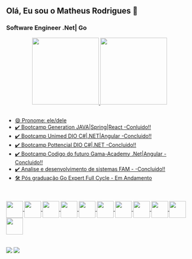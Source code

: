 ## Olá, Eu sou o Matheus Rodrigues 👋
### Software Engineer .Net| Go
  <div align="center">
  <a href="https://github.com/MatheusRGPereira">
  <img height="180em" src="https://github-readme-stats.vercel.app/api?username=MatheusRGPereira&show_icons=true&theme=gruvbox&include_all_commits=true&count_public=true"/>
  <img height="180em" src="https://github-readme-stats.vercel.app/api/top-langs/?username=MatheusRGPereira&layout=compact&langs_count=7&theme=gruvbox"/>
</div>
<br/>

- 😄 Pronome: ele/dele
- ✔️ Bootcamp Generation JAVA|Spring|React -Conluido!!
- ✔️ Bootcamp Unimed DIO C#|.NET|Angular -Concluido!!
- ✔️ Bootcamp Pottencial DIO C#|.NET -Concluido!!
- ✔️  Bootcamp Codigo do futuro Gama-Academy .Net|Angular -Concluido!!
- ✔️ Analise e desenvolvimento de sistemas FAM - -Concluido!!
- 🛠️ Pós graduação Go Expert Full Cycle - Em Andamento


<div style="display: inline_block"><br><br>
  <img align="center"  height="45" width="45" src="https://cdn.jsdelivr.net/gh/devicons/devicon/icons/csharp/csharp-original.svg">    
  <img align="center"  height="45" width="45" src="https://cdn.jsdelivr.net/gh/devicons/devicon/icons/dotnetcore/dotnetcore-original.svg">
   <img align="center"  height="45" width="45" src="https://cdn.jsdelivr.net/gh/devicons/devicon@latest/icons/goland/goland-plain.svg">
  <img align="center"  height="45" width="45" src="https://cdn.jsdelivr.net/gh/devicons/devicon/icons/java/java-original-wordmark.svg">    
  <img align="center"  height="45" width="45" src="https://cdn.jsdelivr.net/gh/devicons/devicon/icons/spring/spring-original.svg">
  <img align="center"  height="45" width="45" src="https://cdn.jsdelivr.net/gh/devicons/devicon/icons/angularjs/angularjs-original.svg">  
  <img align="center"  height="45" width="45" src="https://cdn.jsdelivr.net/gh/devicons/devicon/icons/react/react-original.svg">    
  <img align="center"  height="45" width="45" src="https://cdn.jsdelivr.net/gh/devicons/devicon/icons/html5/html5-original.svg">   
  <img align="center"  height="45" width="45" src="https://cdn.jsdelivr.net/gh/devicons/devicon/icons/css3/css3-original.svg">   
  <img align="center"  height="45" width="45" src="https://cdn.jsdelivr.net/gh/devicons/devicon/icons/javascript/javascript-original.svg">   
  <img align="center"  height="45" width="45" src="https://cdn.jsdelivr.net/gh/devicons/devicon/icons/typescript/typescript-original.svg">
</div>
<br/>
<br/>
  <a href = "mailto:matheusgaldinoinfo@gmail.com"><img src="https://img.shields.io/badge/-Gmail-%23333?style=for-the-badge&logo=gmail&logoColor=white" target="_blank"></a>
  <a href="https://www.linkedin.com/in/matheus-rodrigues-galdino-pereira-b5a3731b9/" target="_blank"><img src="https://img.shields.io/badge/-LinkedIn-%230077B5?style=for-the-badge&logo=linkedin&logoColor=white" target="_blank"></a> 
 
  
 
